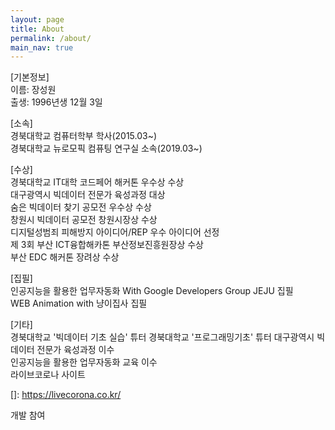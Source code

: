 ```yaml
---
layout: page
title: About
permalink: /about/
main_nav: true
---
```


[기본정보]  
이름: 장성원  
출생: 1996년생 12월 3일  

[소속]  
경북대학교 컴퓨터학부 학사(2015.03~)  
경북대학교 뉴로모픽 컴퓨팅  연구실 소속(2019.03~)  

[수상]  
경북대학교 IT대학 코드페어 해커톤 우수상 수상  
대구광역시 빅데이터 전문가 육성과정 대상  
숨은 빅데이터 찾기 공모전 우수상 수상  
창원시 빅데이터 공모전 창원시장상 수상  
디지털성범죄 피해방지 아이디어/REP 우수 아이디어 선정  
제 3회 부산 ICT융합해카톤 부산정보진흥원장상 수상  
부산 EDC 해커톤 장려상 수상  

[집필]  
인공지능을 활용한 업무자동화 With Google Developers Group JEJU 집필  
WEB Animation with 냥이집사 집필  

[기타]  
경북대학교 '빅데이터 기초 실습' 튜터
경북대학교 '프로그래밍기초' 튜터
대구광역시 빅데이터 전문가 육성과정 이수  
인공지능을 활용한 업무자동화 교육 이수  
라이브코로나 사이트

[]: https://livecorona.co.kr/

 개발 참여

[centrarium]: https://github.com/bencentra/centrarium
[bencentra]: http://bencentra.com
[jekyll]: https://github.com/jekyll/jekyll
